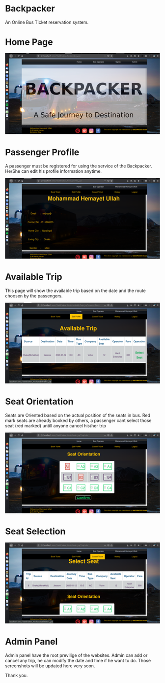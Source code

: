 # Backpacker
An Online Bus Ticket reservation system. 

# Home Page

![](screenshot/backpacker.png)

# Passenger Profile
A passenger must be registered for using the service of the Backpacker. He/She can edit his profile information anytime. 

![](screenshot/backpacker-profile.png)

# Available Trip
This page will show the available trip based on the date and the route choosen by the passengers. 

![](screenshot/backpacker-availabletrip.png)

# Seat Orientation
Seats are Oriented based on the actual position of the seats in bus. Red mark seats are already booked by others, a passenger cant select those seat (red marked) untill anyone cancel his/her trip

![](screenshot/seat-orientation.png)

# Seat Selection

![](screenshot/select-seat.png)

# Admin Panel
Admin panel have the root previlige of the websites. Admin can add or cancel any trip, he can modify the date and time if he want to do. Those screenshots will be updated here very soon. 

Thank you.
